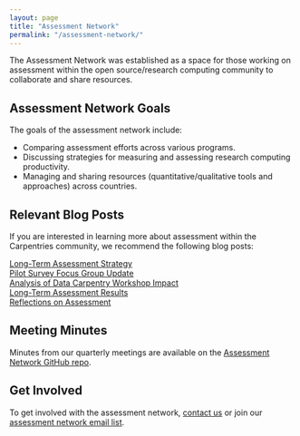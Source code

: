 ```yaml
---
layout: page
title: "Assessment Network"
permalink: "/assessment-network/"
---
```


The Assessment Network was established as a space for those working on assessment within the open source/research computing community to collaborate and share resources.

## Assessment Network Goals
The goals of the assessment network include:
+ Comparing assessment efforts across various programs.
+ Discussing strategies for measuring and assessing research computing productivity.
+ Managing and sharing resources (quantitative/qualitative tools and approaches) across countries.

## Relevant Blog Posts
If you are interested in learning more about assessment within the Carpentries community, we recommend the following blog posts:  

[Long-Term Assessment Strategy](http://www.datacarpentry.org/blog/long-term-assessment-strategy/)   
[Pilot Survey Focus Group Update](http://www.datacarpentry.org/blog/survey-focus-group-update/)   
[Analysis of Data Carpentry Workshop Impact](http://www.datacarpentry.org/blog/assessment/)  
[Long-Term Assessment Results](http://www.datacarpentry.org/blog/long-term-survey-results/)   
[Reflections on Assessment](http://www.datacarpentry.org/blog/reflections-on-assessment/)   

## Meeting Minutes
Minutes from our quarterly meetings are available on the [Assessment Network GitHub repo](https://github.com/carpentries/assessment/tree/master/assessment-network).

## Get Involved
To get involved with the assessment network, [contact us](mailto:kariljordan@carpentries.org) or join our [assessment network email list](https://groups.google.com/a/carpentries.org/d/forum/assessment-network).
